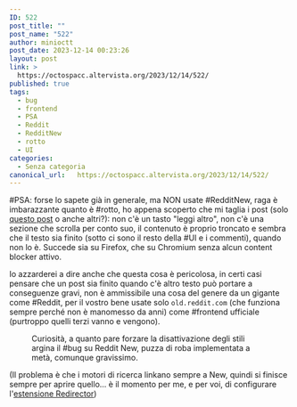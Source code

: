 ```yaml
---
ID: 522
post_title: ""
post_name: "522"
author: minioctt
post_date: 2023-12-14 00:23:26
layout: post
link: >
  https://octospacc.altervista.org/2023/12/14/522/
published: true
tags:
  - bug
  - frontend
  - PSA
  - Reddit
  - RedditNew
  - rotto
  - UI
categories:
  - Senza categoria
canonical_url:   https://octospacc.altervista.org/2023/12/14/522/
---
```

<!-- wp:paragraph -->
<p>#PSA: forse lo sapete già in generale, ma NON usate #RedditNew, raga è imbarazzante quanto è #rotto, ho appena scoperto che mi taglia i post (solo <a href="https://www.reddit.com/r/PSP/comments/54tuxr/guide_remotejoy_on_linux_with_6xx_fw/">questo post</a> o anche altri?): non c'è un tasto "leggi altro", non c'è una sezione che scrolla per conto suo, il contenuto è proprio troncato e sembra che il testo sia finito (sotto ci sono il resto della #UI e i commenti), quando non lo è. Succede sia su Firefox, che su Chromium senza alcun content blocker attivo.</p>
<!-- /wp:paragraph -->

<!-- wp:paragraph -->
<p>Io azzarderei a dire anche che questa cosa è pericolosa, in certi casi pensare che un post sia finito quando c'è altro testo può portare a conseguenze gravi, non è ammissibile una cosa del genere da un gigante come #Reddit, per il vostro bene usate solo <code>old.reddit.com</code> (che funziona sempre perché non è manomesso da anni) come #frontend ufficiale (purtroppo quelli terzi vanno e vengono).</p>
<!-- /wp:paragraph -->

<!-- wp:paragraph -->
<p></p>
<!-- /wp:paragraph -->

<!-- wp:image {"id":523,"sizeSlug":"large","linkDestination":"none"} -->
<figure class="wp-block-image size-large"><img src="{{site.cdnurl}}/assets/uploads/2023/12/image-9-960x524.png" alt="" class="wp-image-523"/><figcaption class="wp-element-caption">Curiosità, a quanto pare forzare la disattivazione degli stili argina il #bug su Reddit New, puzza di roba implementata a metà, comunque gravissimo.</figcaption></figure>
<!-- /wp:image -->

<!-- wp:paragraph -->
<p></p>
<!-- /wp:paragraph -->

<!-- wp:paragraph -->
<p>(Il problema è che i motori di ricerca linkano sempre a New, quindi si finisce sempre per aprire quello... è il momento per me, e per voi, di configurare l'<a href="https://einaregilsson.com/redirector/">estensione Redirector</a>)</p>
<!-- /wp:paragraph -->